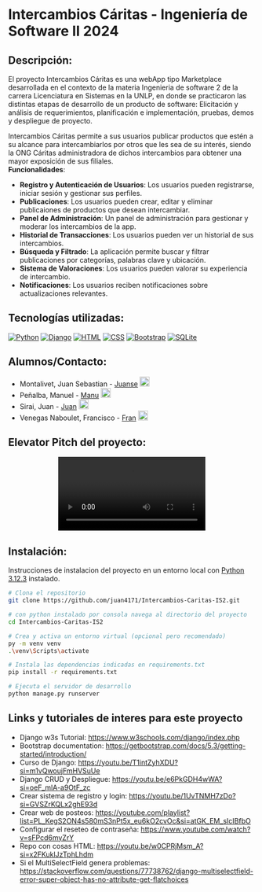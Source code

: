 # Intercambios Cáritas - Ingeniería de Software II 2024
## Descripción:
El proyecto Intercambios Cáritas es una webApp tipo Marketplace desarrollada en el contexto de la materia Ingenieria de software 2 de la carrera Licenciatura en Sistemas en la UNLP, en donde se practicaron las distintas etapas de desarrollo de un producto de software: Elicitación y análisis de requerimientos, planificación e implementación, pruebas, demos y despliegue de proyecto.

Intercambios Cáritas permite a sus usuarios publicar productos que estén a su alcance para intercambiarlos por otros que les sea de su interés, siendo la ONG Cáritas administradora de dichos intercambios para obtener una mayor exposición de sus filiales.  
**Funcionalidades**:
- **Registro y Autenticación de Usuarios**: Los usuarios pueden registrarse, iniciar sesión y gestionar sus perfiles.
- **Publicaciones**: Los usuarios pueden crear, editar y eliminar publicaiones de productos que desean intercambiar.
- **Panel de Administración**: Un panel de administración para gestionar y moderar los intercambios de la app.
- **Historial de Transacciones**: Los usuarios pueden ver un historial de sus intercambios.
- **Búsqueda y Filtrado**: La aplicación permite buscar y filtrar publicaciones por categorías, palabras clave y ubicación.
- **Sistema de Valoraciones**: Los usuarios pueden valorar su experiencia de intercambio.
- **Notificaciones**: Los usuarios reciben notificaciones sobre actualizaciones relevantes.

## Tecnologías utilizadas:
[![Python](https://skillicons.dev/icons?i=python&theme=dark)](https://www.python.org/)
[![Django](https://skillicons.dev/icons?i=django&theme=dark)](https://www.djangoproject.com/)
[![HTML](https://skillicons.dev/icons?i=html&theme=dark)](https://developer.mozilla.org/es/docs/Web/HTML)
[![CSS](https://skillicons.dev/icons?i=css&theme=dark)](https://developer.mozilla.org/es/docs/Web/CSS)
[![Bootstrap](https://skillicons.dev/icons?i=bootstrap&theme=dark)](https://getbootstrap.com/)
[![SQLite](https://skillicons.dev/icons?i=sqlite&theme=dark)](https://www.sqlite.org/)  

## Alumnos/Contacto:

- Montalivet, Juan Sebastian - [Juanse](https://github.com/juan4171) [<img src="https://img.icons8.com/material-two-tone/452/github.png" alt="GitHub" width="20" height="20"/>](https://github.com/juan4171)
- Peñalba, Manuel - [Manu](https://github.com/manupenalba) [<img src="https://img.icons8.com/material-two-tone/452/github.png" alt="GitHub" width="20" height="20"/>](https://github.com/manupenalba)
- Sirai, Juan - [Juan](https://github.com/juansirai1) [<img src="https://img.icons8.com/material-two-tone/452/github.png" alt="GitHub" width="20" height="20"/>](https://github.com/juansirai)
- Venegas Naboulet, Francisco  - [Fran](https://github.com/fvenegasn) [<img src="https://img.icons8.com/material-two-tone/452/github.png" alt="GitHub" width="20" height="20"/>](https://github.com/fvenegasn)

## Elevator Pitch del proyecto:
<div align="center">
  <video src="https://github.com/user-attachments/assets/12c83bc8-3f86-4632-9c40-707635fc1dca" controls></video>
</div>

## Instalación:

Instrucciones de instalacion del proyecto en un entorno local con [Python 3.12.3](https://www.python.org/) instalado.

```bash
# Clona el repositorio
git clone https://github.com/juan4171/Intercambios-Caritas-IS2.git

# con python instalado por consola navega al directorio del proyecto
cd Intercambios-Caritas-IS2

# Crea y activa un entorno virtual (opcional pero recomendado)
py -m venv venv
.\venv\Scripts\activate

# Instala las dependencias indicadas en requirements.txt
pip install -r requirements.txt

# Ejecuta el servidor de desarrollo
python manage.py runserver
```

## Links y tutoriales de interes para este proyecto

* Django w3s Tutorial: https://www.w3schools.com/django/index.php
* Bootstrap documentation: https://getbootstrap.com/docs/5.3/getting-started/introduction/
* Curso de Django: https://youtu.be/T1intZyhXDU?si=m1vQwoujFmHVSuUe
* Django CRUD y Despliegue: https://youtu.be/e6PkGDH4wWA?si=oeF_mlA-a9OtF_zc
* Crear sistema de registro y login: https://youtu.be/1UvTNMH7zDo?si=GVSZrKQLx2ghE93d
* Crear web de posteos: https://youtube.com/playlist?list=PL_KegS2ON4s580mS3nPt5x_eu6kO2cvOc&si=atGK_EM_sIcIBfbO
* Configurar el reseteo de contraseña: https://www.youtube.com/watch?v=sFPcd6myZrY
* Repo con cosas HTML: https://youtu.be/w0CPRjMsm_A?si=x2FKuklJzTphLhdm
* Si el MultiSelectField genera problemas: https://stackoverflow.com/questions/77738762/django-multiselectfield-error-super-object-has-no-attribute-get-flatchoices
